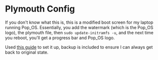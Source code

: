 # Plymouth Config
If you don't know what this is, this is a modified boot screen for my laptop running Pop_OS. Essentially, you add the watermark (which is the Pop_OS logo), the plymouth file, then `sudo update-initramfs -u`, and the next time you reboot, you'll get a progress bar and Pop_OS logo.

Used [this guide](https://github.com/spxak1/weywot/blob/main/guides/lazybootscreen.md) to set it up, backup is included to ensure I can always get back to original state.
